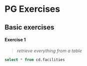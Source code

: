 # PG Exercises 

## Basic exercises
#### Exercise 1 
> *retrieve everything from a table*

```sql
select * from cd.facilities
```
